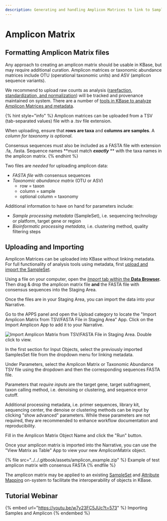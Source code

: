 ```yaml
---
description: Generating and handling Amplicon Matrices to link to Samples
---
```


# Amplicon Matrix

## Formatting Amplicon Matrix files

Any approach to creating an amplicon matrix should be usable in KBase, but may require additional curation. Amplicon matrices or taxonomic abundance matrices include OTU (operational taxonomic units) and ASV (amplicon sequence variants).&#x20;

We recommend to upload raw counts as analysis ([rarefaction, standardization, and normalization](../../apps/analysis/matrix.md)) will be tracked and provenance maintained on system. There are a number of [tools in KBase to analyze Amplicon Matrices and metadata](../../apps/analysis/matrix.md).&#x20;

{% hint style="info" %}
Amplicon matrices can be uploaded from a TSV (tab-separated values) file with a .tsv file extension.

When uploading, ensure that **rows are taxa** and **columns are samples**. A _column for taxonomy is optional_.

Consensus sequences must also be included as a FASTA file with extension .fa, .fasta. Sequence names **must match **_**exactly**_** ** with the taxa names in the amplicon matrix.&#x20;
{% endhint %}

Two files are _needed_ for uploading amplicon data:

* _FASTA file_ with consensus sequences
* _Taxonomic abundance matrix_ (OTU or ASV)&#x20;
  * row = taxon
  * column = sample
  * optional column = taxonomy

Additional information to have on hand for parameters include:

* _Sample processing metadata_ (SampleSet), i.e. sequencing technology or platform, target gene or region
* _Bioinformatic processing metadata,_ i.e. clustering method, quality filtering steps

## Uploading and Importing

Amplicon Matrices can be uploaded into KBase without linking metadata. For full functionality of analysis tools using metadata, first [upload and import the SampleSet](sampleset.md).&#x20;

Using a file on your computer, open the [_Import_ tab within the **Data Browser**](../../getting-started/narrative/add-data.md)**.** Then drag & drop the amplicon matrix file **and** the FASTA file with consensus sequences into the Staging Area.

Once the files are in your Staging Area, you can import the data into your Narrative.

Go to the APPS panel and open the Upload category to locate the "Import Amplicon Matrix from TSV/FASTA File in Staging Area" App. Click on the Import Amplicon App to add it to your Narrative.&#x20;

![Import Amplicon Matrix from TSV/FASTA File in Staging Area. Double click to view. ](../../.gitbook/assets/AmpliconMatrix\_import.png)

In the first section for Input Objects, select the previously imported SamplesSet file from the dropdown menu for linking metadata.&#x20;

Under Parameters, select the Amplicon Matrix or Taxonomic Abundance TSV file using the dropdown and then the corresponding sequences FASTA file.&#x20;

Parameters that _require_ _inputs_ are the target gene, target subfragment, taxon calling method, i.e. denoising or clustering, and sequence error cutoff.&#x20;

Additional processing metadata, i.e. primer sequences, library kit, sequencing center, the denoise or clustering methods can be input by clicking "show advanced" parameters. While these parameters are not required, they are recommended to enhance workflow documentation and reproducibility.&#x20;

Fill in the Amplicon Matrix Object Name and click the "Run" button.&#x20;

Once your amplicon matrix is imported into the Narrative, you can use the "View Matrix as Table" App to view your new AmpliconMatrix object. &#x20;

{% file src="../../.gitbook/assets/amplicon_example.zip" %}
Example of test amplicon matrix with consensus FASTA
{% endfile %}

The amplicon matrix may be applied to an existing [SampleSet](sampleset.md) and [Attribute Mapping](https://narrative.kbase.us/#catalog/apps/kb\_uploadmethods/import\_attribute\_mapping\_from\_staging/beta) on-system to facilitate the interoperability of objects in KBase.&#x20;

## Tutorial Webinar

{% embed url="https://youtu.be/w7y23FC5JUc?t=573" %}
Importing Samples and Amplicon
{% endembed %}
